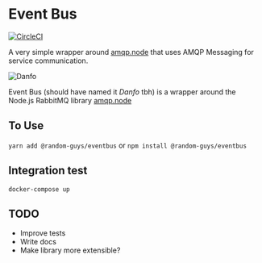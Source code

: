 # Event Bus

[![CircleCI](https://circleci.com/gh/random-guys/eventbus.svg?style=svg)](https://circleci.com/gh/random-guys/eventbus)

A very simple wrapper around [amqp.node](https://github.com/squaremo/amqp.node) that uses AMQP Messaging for service communication.

![Danfo](http://www.signalng.com/wp-content/uploads/danfo-conductor-main_1.jpg)

Event Bus (should have named it _Danfo_ tbh) is a wrapper around the Node.js RabbitMQ library [amqp.node](https://github.com/squaremo/amqp.node)

## To Use

`yarn add @random-guys/eventbus`
or
`npm install @random-guys/eventbus`

## Integration test

`docker-compose up`

## TODO

- Improve tests
- Write docs
- Make library more extensible?
